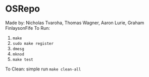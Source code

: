 # OSRepo
Made by: Nicholas Tvaroha, Thomas Wagner, Aaron Lurie, Graham FinlaysonFife
To Run:
1. `make`
2. `sudo make register`
3. `dmesg`
4. `mknod`
5. `make test`

To Clean: simple run `make clean-all`
